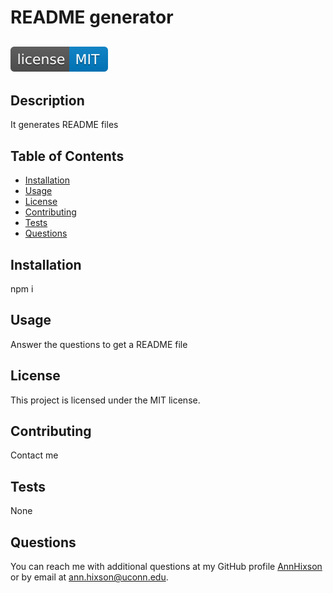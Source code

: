 # README generator
## ![text](badge_images/license-MIT-blue.svg)
## Description
It generates README files
## Table of Contents
- [Installation](#installation)
- [Usage](#usage)
- [License](#license)
- [Contributing](#contributing)
- [Tests](#tests)
- [Questions](#questions)
## Installation
npm i
## Usage
Answer the questions to get a README file
## License
This project is licensed under the MIT license.
## Contributing
Contact me
## Tests 
None 
## Questions   
You can reach me with additional questions at my GitHub profile [AnnHixson](https://github.com/AnnHixson) or by email at [ann.hixson@uconn.edu](mailto:ann.hixson@uconn.edu).
